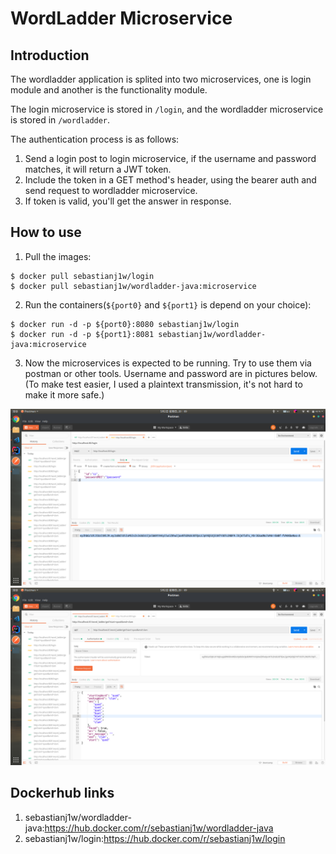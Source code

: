 # WordLadder Microservice

## Introduction 

The wordladder application is splited into two microservices, one is login module and another is the functionality module.

The login microservice is stored in `/login`, and the wordladder microservice is stored in `/wordladder`.

The authentication process is as follows:
1. Send a login post to login microservice, if the username and password matches, it will return a JWT token.
2. Include the token in a GET method's header, using the bearer auth and send request to wordladder microservice.
3. If token is valid, you'll get the answer in response.

## How to use

1. Pull the images:

```shell
$ docker pull sebastianj1w/login
$ docker pull sebastianj1w/wordladder-java:microservice
```

2. Run the containers(`${port0}` and `${port1}` is depend on your choice):

```shell
$ docker run -d -p ${port0}:8080 sebastianj1w/login
$ docker run -d -p ${port1}:8081 sebastianj1w/wordladder-java:microservice
```

3. Now the microservices is expected to be running. Try to use them via postman or other tools. Username and password are in pictures below.(To make test easier, I used a plaintext transmission, it's not hard to make it more safe.)

<img src="./imgs/2.png">
<img src="./imgs/1.png">

## Dockerhub links

1. sebastianj1w/wordladder-java:https://hub.docker.com/r/sebastianj1w/wordladder-java
2. sebastianj1w/login:https://hub.docker.com/r/sebastianj1w/login
